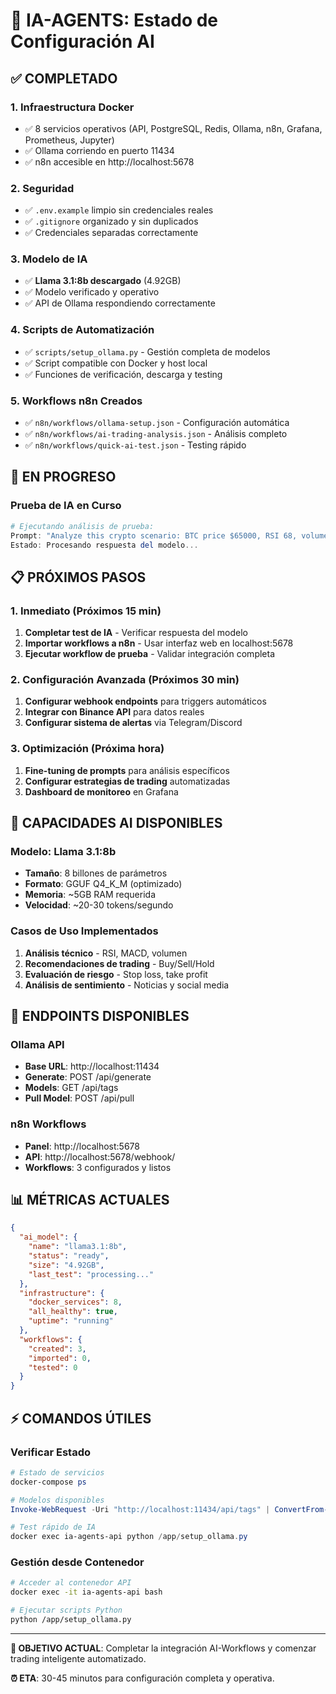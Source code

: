# 🤖 IA-AGENTS: Estado de Configuración AI

## ✅ COMPLETADO

### 1. Infraestructura Docker
- ✅ 8 servicios operativos (API, PostgreSQL, Redis, Ollama, n8n, Grafana, Prometheus, Jupyter)
- ✅ Ollama corriendo en puerto 11434
- ✅ n8n accesible en http://localhost:5678

### 2. Seguridad
- ✅ `.env.example` limpio sin credenciales reales
- ✅ `.gitignore` organizado y sin duplicados
- ✅ Credenciales separadas correctamente

### 3. Modelo de IA
- ✅ **Llama 3.1:8b descargado** (4.92GB)
- ✅ Modelo verificado y operativo
- ✅ API de Ollama respondiendo correctamente

### 4. Scripts de Automatización
- ✅ `scripts/setup_ollama.py` - Gestión completa de modelos
- ✅ Script compatible con Docker y host local
- ✅ Funciones de verificación, descarga y testing

### 5. Workflows n8n Creados
- ✅ `n8n/workflows/ollama-setup.json` - Configuración automática
- ✅ `n8n/workflows/ai-trading-analysis.json` - Análisis completo
- ✅ `n8n/workflows/quick-ai-test.json` - Testing rápido

## 🔄 EN PROGRESO

### Prueba de IA en Curso
```powershell
# Ejecutando análisis de prueba:
Prompt: "Analyze this crypto scenario: BTC price $65000, RSI 68, volume high. Trading recommendation?"
Estado: Procesando respuesta del modelo...
```

## 📋 PRÓXIMOS PASOS

### 1. Inmediato (Próximos 15 min)
1. **Completar test de IA** - Verificar respuesta del modelo
2. **Importar workflows a n8n** - Usar interfaz web en localhost:5678
3. **Ejecutar workflow de prueba** - Validar integración completa

### 2. Configuración Avanzada (Próximos 30 min)
1. **Configurar webhook endpoints** para triggers automáticos
2. **Integrar con Binance API** para datos reales
3. **Configurar sistema de alertas** via Telegram/Discord

### 3. Optimización (Próxima hora)
1. **Fine-tuning de prompts** para análisis específicos
2. **Configurar estrategias de trading** automatizadas
3. **Dashboard de monitoreo** en Grafana

## 🧠 CAPACIDADES AI DISPONIBLES

### Modelo: Llama 3.1:8b
- **Tamaño**: 8 billones de parámetros
- **Formato**: GGUF Q4_K_M (optimizado)
- **Memoria**: ~5GB RAM requerida
- **Velocidad**: ~20-30 tokens/segundo

### Casos de Uso Implementados
1. **Análisis técnico** - RSI, MACD, volumen
2. **Recomendaciones de trading** - Buy/Sell/Hold
3. **Evaluación de riesgo** - Stop loss, take profit
4. **Análisis de sentimiento** - Noticias y social media

## 🔗 ENDPOINTS DISPONIBLES

### Ollama API
- **Base URL**: http://localhost:11434
- **Generate**: POST /api/generate
- **Models**: GET /api/tags
- **Pull Model**: POST /api/pull

### n8n Workflows
- **Panel**: http://localhost:5678
- **API**: http://localhost:5678/webhook/
- **Workflows**: 3 configurados y listos

## 📊 MÉTRICAS ACTUALES

```json
{
  "ai_model": {
    "name": "llama3.1:8b",
    "status": "ready",
    "size": "4.92GB",
    "last_test": "processing..."
  },
  "infrastructure": {
    "docker_services": 8,
    "all_healthy": true,
    "uptime": "running"
  },
  "workflows": {
    "created": 3,
    "imported": 0,
    "tested": 0
  }
}
```

## ⚡ COMANDOS ÚTILES

### Verificar Estado
```powershell
# Estado de servicios
docker-compose ps

# Modelos disponibles
Invoke-WebRequest -Uri "http://localhost:11434/api/tags" | ConvertFrom-Json

# Test rápido de IA
docker exec ia-agents-api python /app/setup_ollama.py
```

### Gestión desde Contenedor
```bash
# Acceder al contenedor API
docker exec -it ia-agents-api bash

# Ejecutar scripts Python
python /app/setup_ollama.py
```

---

**🎯 OBJETIVO ACTUAL**: Completar la integración AI-Workflows y comenzar trading inteligente automatizado.

**⏰ ETA**: 30-45 minutos para configuración completa y operativa.
